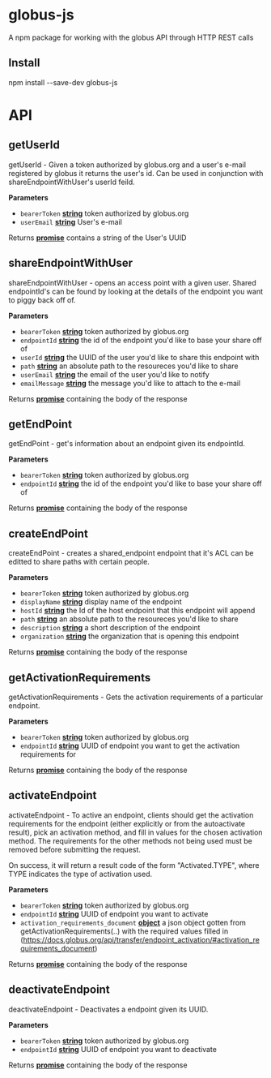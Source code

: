 # globus-js

A npm package for working with the globus API through HTTP REST calls

## Install

npm install --save-dev globus-js

# API

## getUserId

getUserId - Given a token authorized by globus.org and a user's e-mail registered by globus
it returns the user's id. Can be used in conjunction with shareEndpointWithUser's userId
feild.

**Parameters**

-   `bearerToken` **[string](https://developer.mozilla.org/en-US/docs/Web/JavaScript/Reference/Global_Objects/String)** token authorized by globus.org
-   `userEmail` **[string](https://developer.mozilla.org/en-US/docs/Web/JavaScript/Reference/Global_Objects/String)** User's e-mail

Returns **[promise](https://developer.mozilla.org/en-US/docs/Web/JavaScript/Reference/Global_Objects/Promise)** contains a string of the User's UUID

## shareEndpointWithUser

shareEndpointWithUser - opens an access point with a given user. Shared endpointId's can be
found by looking at the details of the endpoint you want to piggy back off of.

**Parameters**

-   `bearerToken` **[string](https://developer.mozilla.org/en-US/docs/Web/JavaScript/Reference/Global_Objects/String)** token authorized by globus.org
-   `endpointId` **[string](https://developer.mozilla.org/en-US/docs/Web/JavaScript/Reference/Global_Objects/String)** the id of the endpoint you'd like to base your share off of
-   `userId` **[string](https://developer.mozilla.org/en-US/docs/Web/JavaScript/Reference/Global_Objects/String)** the UUID of the user you'd like to share this endpoint with
-   `path` **[string](https://developer.mozilla.org/en-US/docs/Web/JavaScript/Reference/Global_Objects/String)** an absolute path to the resoureces you'd like to share
-   `userEmail` **[string](https://developer.mozilla.org/en-US/docs/Web/JavaScript/Reference/Global_Objects/String)** the email of the user you'd like to notify
-   `emailMessage` **[string](https://developer.mozilla.org/en-US/docs/Web/JavaScript/Reference/Global_Objects/String)** the message you'd like to attach to the e-mail

Returns **[promise](https://developer.mozilla.org/en-US/docs/Web/JavaScript/Reference/Global_Objects/Promise)** containing the body of the response

## getEndPoint

getEndPoint - get's information about an endpoint given its endpointId.

**Parameters**

-   `bearerToken` **[string](https://developer.mozilla.org/en-US/docs/Web/JavaScript/Reference/Global_Objects/String)** token authorized by globus.org
-   `endpointId` **[string](https://developer.mozilla.org/en-US/docs/Web/JavaScript/Reference/Global_Objects/String)** the id of the endpoint you'd like to base your share off of

Returns **[promise](https://developer.mozilla.org/en-US/docs/Web/JavaScript/Reference/Global_Objects/Promise)** containing the body of the response

## createEndPoint

createEndPoint - creates a shared_endpoint endpoint that it's ACL can be editted
to share paths with certain people.

**Parameters**

-   `bearerToken` **[string](https://developer.mozilla.org/en-US/docs/Web/JavaScript/Reference/Global_Objects/String)** token authorized by globus.org
-   `displayName` **[string](https://developer.mozilla.org/en-US/docs/Web/JavaScript/Reference/Global_Objects/String)** display name of the endpoint
-   `hostId` **[string](https://developer.mozilla.org/en-US/docs/Web/JavaScript/Reference/Global_Objects/String)** the Id of the host endpoint that this endpoint will append
-   `path` **[string](https://developer.mozilla.org/en-US/docs/Web/JavaScript/Reference/Global_Objects/String)** an absolute path to the resoureces you'd like to share
-   `description` **[string](https://developer.mozilla.org/en-US/docs/Web/JavaScript/Reference/Global_Objects/String)** a short description of the endpoint
-   `organization` **[string](https://developer.mozilla.org/en-US/docs/Web/JavaScript/Reference/Global_Objects/String)** the organization that is opening this endpoint

Returns **[promise](https://developer.mozilla.org/en-US/docs/Web/JavaScript/Reference/Global_Objects/Promise)** containing the body of the response

## getActivationRequirements

getActivationRequirements - Gets the activation requirements of a particular endpoint.

**Parameters**

-   `bearerToken` **[string](https://developer.mozilla.org/en-US/docs/Web/JavaScript/Reference/Global_Objects/String)** token authorized by globus.org
-   `endpointId` **[string](https://developer.mozilla.org/en-US/docs/Web/JavaScript/Reference/Global_Objects/String)** UUID of endpoint you want to get the activation requirements for

Returns **[promise](https://developer.mozilla.org/en-US/docs/Web/JavaScript/Reference/Global_Objects/Promise)** containing the body of the response

## activateEndpoint

activateEndpoint - To active an endpoint, clients should get the activation
 requirements for the endpoint (either explicitly or from the autoactivate
 result), pick an activation method, and fill in values for the chosen
 activation method. The requirements for the other methods not being used
 must be removed before submitting the request.

On success, it will return a result code of the form "Activated.TYPE", where
TYPE indicates the type of activation used.

**Parameters**

-   `bearerToken` **[string](https://developer.mozilla.org/en-US/docs/Web/JavaScript/Reference/Global_Objects/String)** token authorized by globus.org
-   `endpointId` **[string](https://developer.mozilla.org/en-US/docs/Web/JavaScript/Reference/Global_Objects/String)** UUID of endpoint you want to activate
-   `activation_requirements_document` **[object](https://developer.mozilla.org/en-US/docs/Web/JavaScript/Reference/Global_Objects/Object)** a json object gotten from getActivationRequirements(..) with the required values filled in (<https://docs.globus.org/api/transfer/endpoint_activation/#activation_requirements_document>)

Returns **[promise](https://developer.mozilla.org/en-US/docs/Web/JavaScript/Reference/Global_Objects/Promise)** containing the body of the response

## deactivateEndpoint

deactivateEndpoint - Deactivates a endpoint given its UUID.

**Parameters**

-   `bearerToken` **[string](https://developer.mozilla.org/en-US/docs/Web/JavaScript/Reference/Global_Objects/String)** token authorized by globus.org
-   `endpointId` **[string](https://developer.mozilla.org/en-US/docs/Web/JavaScript/Reference/Global_Objects/String)** UUID of endpoint you want to deactivate

Returns **[promise](https://developer.mozilla.org/en-US/docs/Web/JavaScript/Reference/Global_Objects/Promise)** containing the body of the response
